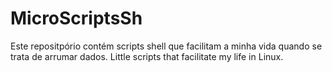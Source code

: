 # MicroScriptsSh
Este repositpório contém scripts shell que facilitam a minha vida quando se trata de arrumar dados.
Little scripts that facilitate my life in Linux.

